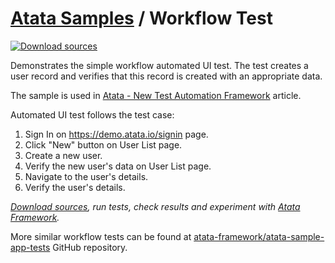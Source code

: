 # [Atata Samples](https://github.com/atata-framework/atata-samples) / Workflow Test

[![Download sources](https://img.shields.io/badge/Download-sources-brightgreen.svg)](https://github.com/atata-framework/atata-samples/raw/master/_archives/SampleApp.UITests.zip)

Demonstrates the simple workflow automated UI test.
The test creates a user record and verifies that this record is created with an appropriate data.

The sample is used in [Atata - New Test Automation Framework](https://www.codeproject.com/Articles/1158365/Atata-New-Test-Automation-Framework) article.

Automated UI test follows the test case:
1. Sign In on <https://demo.atata.io/signin> page.
1. Click "New" button on User List page.
1. Create a new user.
1. Verify the new user's data on User List page.
1. Navigate to the user's details.
1. Verify the user's details.

*[Download sources](https://github.com/atata-framework/atata-samples/raw/master/_archives/SampleApp.UITests.zip), run tests, check results and experiment with [Atata Framework](https://atata.io).*

More similar workflow tests can be found at [atata-framework/atata-sample-app-tests](https://github.com/atata-framework/atata-sample-app-tests) GitHub repository.